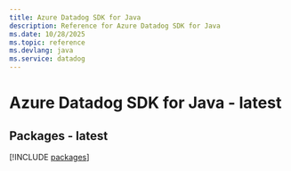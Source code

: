 ```yaml
---
title: Azure Datadog SDK for Java
description: Reference for Azure Datadog SDK for Java
ms.date: 10/28/2025
ms.topic: reference
ms.devlang: java
ms.service: datadog
---
```

# Azure Datadog SDK for Java - latest
## Packages - latest
[!INCLUDE [packages](datadog-index.md)]